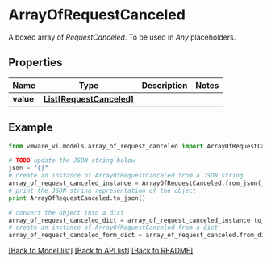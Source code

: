 # ArrayOfRequestCanceled

A boxed array of *RequestCanceled*. To be used in *Any* placeholders. 

## Properties
Name | Type | Description | Notes
------------ | ------------- | ------------- | -------------
**value** | [**List[RequestCanceled]**](RequestCanceled.md) |  | 

## Example

```python
from vmware_vi.models.array_of_request_canceled import ArrayOfRequestCanceled

# TODO update the JSON string below
json = "{}"
# create an instance of ArrayOfRequestCanceled from a JSON string
array_of_request_canceled_instance = ArrayOfRequestCanceled.from_json(json)
# print the JSON string representation of the object
print ArrayOfRequestCanceled.to_json()

# convert the object into a dict
array_of_request_canceled_dict = array_of_request_canceled_instance.to_dict()
# create an instance of ArrayOfRequestCanceled from a dict
array_of_request_canceled_form_dict = array_of_request_canceled.from_dict(array_of_request_canceled_dict)
```
[[Back to Model list]](../README.md#documentation-for-models) [[Back to API list]](../README.md#documentation-for-api-endpoints) [[Back to README]](../README.md)


